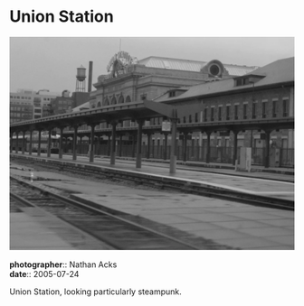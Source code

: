 # Union Station

![A black-and-white image of the train tracks behind Union Station, taken slightly after a rain storm](assets/2005-07-24-union-station.webp)

**photographer**:: Nathan Acks  
**date**:: 2005-07-24

Union Station, looking particularly steampunk.
